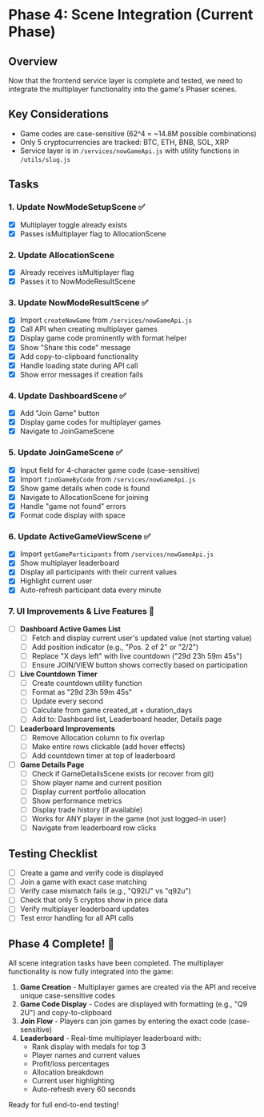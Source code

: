 # Phase 4: Scene Integration (Current Phase)

## Overview
Now that the frontend service layer is complete and tested, we need to integrate the multiplayer functionality into the game's Phaser scenes.

## Key Considerations
- Game codes are case-sensitive (62^4 = ~14.8M possible combinations)
- Only 5 cryptocurrencies are tracked: BTC, ETH, BNB, SOL, XRP
- Service layer is in `/services/nowGameApi.js` with utility functions in `/utils/slug.js`

## Tasks

### 1. Update NowModeSetupScene ✅
- [x] Multiplayer toggle already exists
- [x] Passes isMultiplayer flag to AllocationScene

### 2. Update AllocationScene 
- [x] Already receives isMultiplayer flag
- [x] Passes it to NowModeResultScene

### 3. Update NowModeResultScene ✅
- [x] Import `createNowGame` from `/services/nowGameApi.js`
- [x] Call API when creating multiplayer games
- [x] Display game code prominently with format helper
- [x] Show "Share this code" message
- [x] Add copy-to-clipboard functionality
- [x] Handle loading state during API call
- [x] Show error messages if creation fails

### 4. Update DashboardScene ✅
- [x] Add "Join Game" button
- [x] Display game codes for multiplayer games
- [x] Navigate to JoinGameScene

### 5. Update JoinGameScene ✅
- [x] Input field for 4-character game code (case-sensitive)
- [x] Import `findGameByCode` from `/services/nowGameApi.js`
- [x] Show game details when code is found
- [x] Navigate to AllocationScene for joining
- [x] Handle "game not found" errors
- [x] Format code display with space

### 6. Update ActiveGameViewScene ✅
- [x] Import `getGameParticipants` from `/services/nowGameApi.js`
- [x] Show multiplayer leaderboard
- [x] Display all participants with their current values
- [x] Highlight current user
- [x] Auto-refresh participant data every minute

### 7. UI Improvements & Live Features 🚧
- [ ] **Dashboard Active Games List**
  - [ ] Fetch and display current user's updated value (not starting value)
  - [ ] Add position indicator (e.g., "Pos. 2 of 2" or "2/2")
  - [ ] Replace "X days left" with live countdown ("29d 23h 59m 45s")
  - [ ] Ensure JOIN/VIEW button shows correctly based on participation
- [ ] **Live Countdown Timer**
  - [ ] Create countdown utility function
  - [ ] Format as "29d 23h 59m 45s"
  - [ ] Update every second
  - [ ] Calculate from game created_at + duration_days
  - [ ] Add to: Dashboard list, Leaderboard header, Details page
- [ ] **Leaderboard Improvements**
  - [ ] Remove Allocation column to fix overlap
  - [ ] Make entire rows clickable (add hover effects)
  - [ ] Add countdown timer at top of leaderboard
- [ ] **Game Details Page**
  - [ ] Check if GameDetailsScene exists (or recover from git)
  - [ ] Show player name and current position
  - [ ] Display current portfolio allocation
  - [ ] Show performance metrics
  - [ ] Display trade history (if available)
  - [ ] Works for ANY player in the game (not just logged-in user)
  - [ ] Navigate from leaderboard row clicks

## Testing Checklist
- [ ] Create a game and verify code is displayed
- [ ] Join a game with exact case matching
- [ ] Verify case mismatch fails (e.g., "Q92U" vs "q92u")
- [ ] Check that only 5 cryptos show in price data
- [ ] Verify multiplayer leaderboard updates
- [ ] Test error handling for all API calls

## Phase 4 Complete! 🎉

All scene integration tasks have been completed. The multiplayer functionality is now fully integrated into the game:

1. **Game Creation** - Multiplayer games are created via the API and receive unique case-sensitive codes
2. **Game Code Display** - Codes are displayed with formatting (e.g., "Q9 2U") and copy-to-clipboard
3. **Join Flow** - Players can join games by entering the exact code (case-sensitive)
4. **Leaderboard** - Real-time multiplayer leaderboard with:
   - Rank display with medals for top 3
   - Player names and current values
   - Profit/loss percentages
   - Allocation breakdown
   - Current user highlighting
   - Auto-refresh every 60 seconds

Ready for full end-to-end testing! 